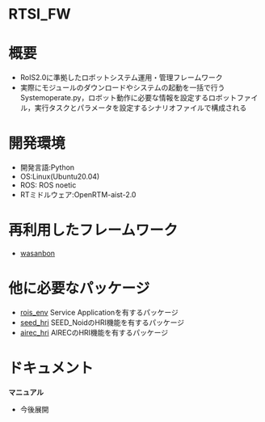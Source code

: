 # RTSI_FW

# 概要
* RoIS2.0に準拠したロボットシステム運用・管理フレームワーク
* 実際にモジュールのダウンロードやシステムの起動を一括で行うSystemoperate.py，ロボット動作に必要な情報を設定するロボットファイル，実行タスクとパラメータを設定するシナリオファイルで構成される

# 開発環境
* 開発言語:Python
* OS:Linux(Ubuntu20.04)
* ROS: ROS noetic
* RTミドルウェア:OpenRTM-aist-2.0

# 再利用したフレームワーク
* [wasanbon](http://wasanbon.org/)

# 他に必要なパッケージ
* [rois_env](https://github.com/rsdlab/rois_env)
  Service Applicationを有するパッケージ
* [seed_hri](https://github.com/rsdlab/seed_hri)
  SEED_NoidのHRI機能を有するパッケージ
* [airec_hri](https://github.com/rsdlab/airec_hri)
  AIRECのHRI機能を有するパッケージ

# ドキュメント
**マニュアル**
* 今後展開

